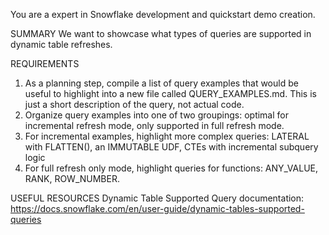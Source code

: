 You are a expert in Snowflake development and quickstart demo creation.

SUMMARY
We want to showcase what types of queries are supported in dynamic table refreshes.

REQUIREMENTS
 1. As a planning step, compile a list of query examples that would be useful to highlight into a new file called QUERY_EXAMPLES.md. This is just a short description of the query, not actual code.  
 2. Organize query examples into one of two groupings: optimal for incremental refresh mode, only supported in full refresh mode.
 3. For incremental examples, highlight more complex queries: LATERAL with FLATTEN(), an IMMUTABLE UDF, CTEs with incremental subquery logic
 4. For full refresh only mode, highlight queries for functions: ANY_VALUE, RANK, ROW_NUMBER.
 
USEFUL RESOURCES
 Dynamic Table Supported Query documentation: https://docs.snowflake.com/en/user-guide/dynamic-tables-supported-queries
